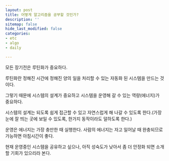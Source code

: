```yaml
---
layout: post
title: 어떻게 알고리즘을 공부할 것인가?
description: ''
sitemap: false
hide_last_modified: false
categories:
- etc
- algo
- daily

---
```

모든 장기전은 루틴화가 중요하다.

루틴화란 정해진 시간에 정해진 양의 일을 처리할 수 있는 자동화 된 시스템을 만드는 것이다.

그렇기 때문에 시스템의 설계가 중요하고 시스템을 운영해 갈 수 있는 역량(에너지)가 중요하다.

시스템의 설계는 되도록 쉽게 접근할 수 있고 자연스럽게 해 나갈 수 있도록 한다.(가장 눈에 잘 띄는 곳에 보일 수 있도록, 한가지 동작이라도 덜하도록 한다.)

운영은 에너지는 가장 충만한 때 실행한다. 사람의 에너지는 자고 일어날 때 완충되므로 가능하면 아침시간이 좋다.

현재 운영중인 시스템을 공유하고 싶으나, 아직 성숙도가 낮아서 좀 더 안정화 되면 소개할 기회가 있으리라 본다. 